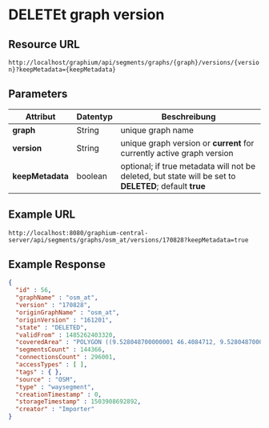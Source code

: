 # DELETEt graph version

## Resource URL

`http://localhost/graphium/api/segments/graphs/{graph}/versions/{version}?keepMetadata={keepMetadata}`

## Parameters

| **Attribut**     | **Datentyp** | **Beschreibung**                         |
| ---------------- | ------------ | ---------------------------------------- |
| **graph**        | String       | unique graph name                        |
| **version**      | String       | unique graph version or **current** for currently active graph version |
| **keepMetadata** | boolean      | optional; if true metadata will not be deleted, but state will be set to **DELETED**; default **true** |

## Example URL

`http://localhost:8080/graphium-central-server/api/segments/graphs/osm_at/versions/170828?keepMetadata=true`

## Example Response

```json
{
  "id" : 56,
  "graphName" : "osm_at",
  "version" : "170828",
  "originGraphName" : "osm_at",
  "originVersion" : "161201",
  "state" : "DELETED",
  "validFrom" : 1485262403320,
  "coveredArea" : "POLYGON ((9.528048700000001 46.4084712, 9.528048700000001 49.0140693, 17.156510700000002 49.0140693, 17.156510700000002 46.4084712, 9.528048700000001 46.4084712))",
  "segmentsCount" : 144366,
  "connectionsCount" : 296001,
  "accessTypes" : [ ],
  "tags" : { },
  "source" : "OSM",
  "type" : "waysegment",
  "creationTimestamp" : 0,
  "storageTimestamp" : 1503908692892,
  "creator" : "Importer"
}
```